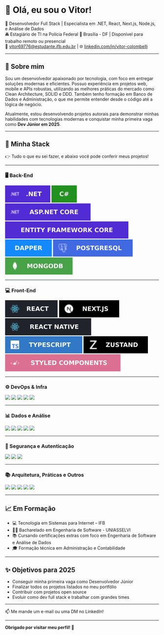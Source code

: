 # 👋 Olá, eu sou o Vitor!

🎯 Desenvolvedor Full Stack | Especialista em .NET, React, Next.js, Node.js, e Análise de Dados  
🚔 Estagiário de TI na Polícia Federal
📍 Brasília - DF | Disponível para trabalho remoto ou presencial  
📧 vitor69776@estudante.ifb.edu.br | 🌐 [linkedin.com/in/vitor-colombelli](https://linkedin.com/in/vitor-colombelli)  

---

## 🚀 Sobre mim

Sou um desenvolvedor apaixonado por tecnologia, com foco em entregar soluções modernas e eficientes. Possuo experiência em projetos web, mobile e APIs robustas, utilizando as melhores práticas do mercado como Clean Architecture, SOLID e DDD. Também tenho formação em Banco de Dados e Administração, o que me permite entender desde o código até a lógica de negócio.

Atualmente, estou desenvolvendo projetos autorais para demonstrar minhas habilidades com tecnologias modernas e conquistar minha primeira vaga como **Dev Júnior em 2025**.

---

## 🧰 Minha Stack

👉 Tudo o que eu sei fazer, e abaixo você pode conferir meus projetos!

---

### 🖥️ Back-End

<div align="left">
  <img src="imgshields/back-end/dotnet.svg/" />
  <img src="imgshields/back-end/csharp.svg/" />
  <img src="imgshields/back-end/aspdotnet.svg/" />
  <img src="imgshields/back-end/ef.svg/" />
  <img src="imgshields/back-end/dapper.svg" />
  <img src="imgshields/back-end/psql.svg/" />
  <img src="imgshields/back-end/mongodb.svg/" />
</div>

---

### 💻 Front-End

<div align="left">
  <img src="imgshields/front-end/react.svg/" />
  <img src="imgshields/front-end/next.svg/" />
  <img src="imgshields/front-end/rn.svg/" />
  <img src="imgshields/front-end/ts.svg/" />
  <img src="imgshields/front-end/zustand.svg/" />
  <img src="imgshields/front-end/sc.svg/" />
</div>

---

### ⚙️ DevOps & Infra

<div align="left">
  <img src="https://img.shields.io/badge/Docker-2496ED?style=for-the-badge&logo=docker&logoColor=white" />
  <img src="https://img.shields.io/badge/Git-F05032?style=for-the-badge&logo=git&logoColor=white" />
  <img src="https://img.shields.io/badge/GitHub_Actions-2088FF?style=for-the-badge&logo=githubactions&logoColor=white" />
  <img src="https://img.shields.io/badge/Railway-000000?style=for-the-badge&logo=railway&logoColor=white" />
  <img src="https://img.shields.io/badge/Render-00979D?style=for-the-badge&logo=render&logoColor=white" />
</div>

---

### 📊 Dados e Análise

<div align="left">
  <img src="https://img.shields.io/badge/Python-3776AB?style=for-the-badge&logo=python&logoColor=white" />
  <img src="https://img.shields.io/badge/Pandas-150458?style=for-the-badge&logo=pandas&logoColor=white" />
  <img src="https://img.shields.io/badge/NumPy-013243?style=for-the-badge&logo=numpy&logoColor=white" />
  <img src="https://img.shields.io/badge/Scikit--Learn-F7931E?style=for-the-badge&logo=scikit-learn&logoColor=white" />
  <img src="https://img.shields.io/badge/Power_BI-F2C811?style=for-the-badge&logo=powerbi&logoColor=black" />
</div>

---

### 🔐 Segurança e Autenticação

<div align="left">
  <img src="https://img.shields.io/badge/JWT-000000?style=for-the-badge&logo=jsonwebtokens&logoColor=white" />
  <img src="https://img.shields.io/badge/bcrypt-004488?style=for-the-badge&logo=lock&logoColor=white" />
  <img src="https://img.shields.io/badge/OAuth2-2867B2?style=for-the-badge&logo=oauth&logoColor=white" />
</div>

---

### 📚 Arquitetura, Práticas e Outros

<div align="left">
  <img src="https://img.shields.io/badge/Clean_Architecture-000000?style=for-the-badge&logo=clean&logoColor=white" />
  <img src="https://img.shields.io/badge/DDD-7952B3?style=for-the-badge&logo=domain-driven-design&logoColor=white" />
  <img src="https://img.shields.io/badge/SOLID-Principles-blueviolet?style=for-the-badge" />
  <img src="https://img.shields.io/badge/WebSockets-010101?style=for-the-badge&logo=websocket&logoColor=white" />
  <img src="https://img.shields.io/badge/REST_API-FF6F00?style=for-the-badge&logo=api&logoColor=white" />
</div>

---

## 📈 Em Formação

- 💻 Tecnologia em Sistemas para Internet – IFB
- 🧑‍🔬 Bacharelado em Engenharia de Software - UNIASSELVI  
- 📚 Cursando certificações extras com foco em Engenharia de Software e Análise de Dados  
- 🎓 Formação técnica em Administração e Contabilidade  

---

## ✨ Objetivos para 2025

- Conseguir minha primeira vaga como Desenvolvedor Júnior
- Finalizar todos os projetos listados no meu portfólio
- Contribuir com projetos open source
- Evoluir como dev full stack e trabalhar com grandes times

---

📫 Me mande um e-mail ou uma DM no LinkedIn!

---

**Obrigado por visitar meu perfil! 🚀**
